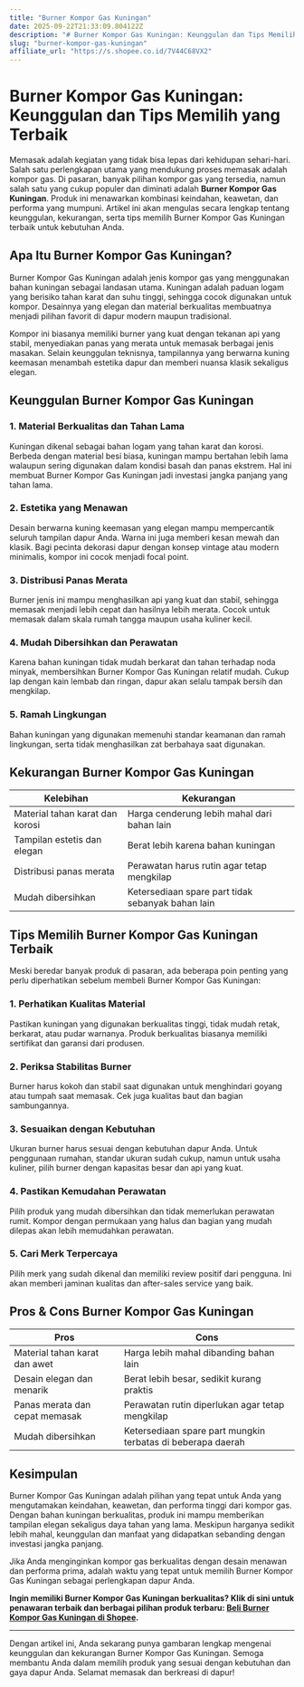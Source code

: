 ```yaml
---
title: "Burner Kompor Gas Kuningan"
date: 2025-09-22T21:33:09.804122Z
description: "# Burner Kompor Gas Kuningan: Keunggulan dan Tips Memilih yang Terbaik..."
slug: "burner-kompor-gas-kuningan"
affiliate_url: "https://s.shopee.co.id/7V44C68VX2"
---
```

# Burner Kompor Gas Kuningan: Keunggulan dan Tips Memilih yang Terbaik

Memasak adalah kegiatan yang tidak bisa lepas dari kehidupan sehari-hari. Salah satu perlengkapan utama yang mendukung proses memasak adalah kompor gas. Di pasaran, banyak pilihan kompor gas yang tersedia, namun salah satu yang cukup populer dan diminati adalah **Burner Kompor Gas Kuningan**. Produk ini menawarkan kombinasi keindahan, keawetan, dan performa yang mumpuni. Artikel ini akan mengulas secara lengkap tentang keunggulan, kekurangan, serta tips memilih Burner Kompor Gas Kuningan terbaik untuk kebutuhan Anda.

## Apa Itu Burner Kompor Gas Kuningan?

Burner Kompor Gas Kuningan adalah jenis kompor gas yang menggunakan bahan kuningan sebagai landasan utama. Kuningan adalah paduan logam yang berisiko tahan karat dan suhu tinggi, sehingga cocok digunakan untuk kompor. Desainnya yang elegan dan material berkualitas membuatnya menjadi pilihan favorit di dapur modern maupun tradisional.

Kompor ini biasanya memiliki burner yang kuat dengan tekanan api yang stabil, menyediakan panas yang merata untuk memasak berbagai jenis masakan. Selain keunggulan teknisnya, tampilannya yang berwarna kuning keemasan menambah estetika dapur dan memberi nuansa klasik sekaligus elegan.

## Keunggulan Burner Kompor Gas Kuningan

### 1. Material Berkualitas dan Tahan Lama

Kuningan dikenal sebagai bahan logam yang tahan karat dan korosi. Berbeda dengan material besi biasa, kuningan mampu bertahan lebih lama walaupun sering digunakan dalam kondisi basah dan panas ekstrem. Hal ini membuat Burner Kompor Gas Kuningan jadi investasi jangka panjang yang tahan lama.

### 2. Estetika yang Menawan

Desain berwarna kuning keemasan yang elegan mampu mempercantik seluruh tampilan dapur Anda. Warna ini juga memberi kesan mewah dan klasik. Bagi pecinta dekorasi dapur dengan konsep vintage atau modern minimalis, kompor ini cocok menjadi focal point.

### 3. Distribusi Panas Merata

Burner jenis ini mampu menghasilkan api yang kuat dan stabil, sehingga memasak menjadi lebih cepat dan hasilnya lebih merata. Cocok untuk memasak dalam skala rumah tangga maupun usaha kuliner kecil.

### 4. Mudah Dibersihkan dan Perawatan

Karena bahan kuningan tidak mudah berkarat dan tahan terhadap noda minyak, membersihkan Burner Kompor Gas Kuningan relatif mudah. Cukup lap dengan kain lembab dan ringan, dapur akan selalu tampak bersih dan mengkilap.

### 5. Ramah Lingkungan

Bahan kuningan yang digunakan memenuhi standar keamanan dan ramah lingkungan, serta tidak menghasilkan zat berbahaya saat digunakan.

## Kekurangan Burner Kompor Gas Kuningan

| Kelebihan                                   | Kekurangan                                  |
|----------------------------------------------|--------------------------------------------|
| Material tahan karat dan korosi             | Harga cenderung lebih mahal dari bahan lain |
| Tampilan estetis dan elegan                 | Berat lebih karena bahan kuningan         |
| Distribusi panas merata                      | Perawatan harus rutin agar tetap mengkilap |
| Mudah dibersihkan                          | Ketersediaan spare part tidak sebanyak bahan lain |

## Tips Memilih Burner Kompor Gas Kuningan Terbaik

Meski beredar banyak produk di pasaran, ada beberapa poin penting yang perlu diperhatikan sebelum membeli Burner Kompor Gas Kuningan:

### 1. Perhatikan Kualitas Material

Pastikan kuningan yang digunakan berkualitas tinggi, tidak mudah retak, berkarat, atau pudar warnanya. Produk berkualitas biasanya memiliki sertifikat dan garansi dari produsen.

### 2. Periksa Stabilitas Burner

Burner harus kokoh dan stabil saat digunakan untuk menghindari goyang atau tumpah saat memasak. Cek juga kualitas baut dan bagian sambungannya.

### 3. Sesuaikan dengan Kebutuhan

Ukuran burner harus sesuai dengan kebutuhan dapur Anda. Untuk penggunaan rumahan, standar ukuran sudah cukup, namun untuk usaha kuliner, pilih burner dengan kapasitas besar dan api yang kuat.

### 4. Pastikan Kemudahan Perawatan

Pilih produk yang mudah dibersihkan dan tidak memerlukan perawatan rumit. Kompor dengan permukaan yang halus dan bagian yang mudah dilepas akan lebih memudahkan perawatan.

### 5. Cari Merk Terpercaya

Pilih merk yang sudah dikenal dan memiliki review positif dari pengguna. Ini akan memberi jaminan kualitas dan after-sales service yang baik.

## Pros & Cons Burner Kompor Gas Kuningan

| **Pros**                                    | **Cons**                                 |
|----------------------------------------------|------------------------------------------|
| Material tahan karat dan awet                | Harga lebih mahal dibanding bahan lain |
| Desain elegan dan menarik                    | Berat lebih besar, sedikit kurang praktis |
| Panas merata dan cepat memasak               | Perawatan rutin diperlukan agar tetap mengkilap |
| Mudah dibersihkan                          | Ketersediaan spare part mungkin terbatas di beberapa daerah |

## Kesimpulan

Burner Kompor Gas Kuningan adalah pilihan yang tepat untuk Anda yang mengutamakan keindahan, keawetan, dan performa tinggi dari kompor gas. Dengan bahan kuningan berkualitas, produk ini mampu memberikan tampilan elegan sekaligus daya tahan yang lama. Meskipun harganya sedikit lebih mahal, keunggulan dan manfaat yang didapatkan sebanding dengan investasi jangka panjang.

Jika Anda menginginkan kompor gas berkualitas dengan desain menawan dan performa prima, adalah waktu yang tepat untuk memilih Burner Kompor Gas Kuningan sebagai perlengkapan dapur Anda.

**Ingin memiliki Burner Kompor Gas Kuningan berkualitas? Klik di sini untuk penawaran terbaik dan berbagai pilihan produk terbaru: [Beli Burner Kompor Gas Kuningan di Shopee](https://s.shopee.co.id/7V44C68VX2).**

---

Dengan artikel ini, Anda sekarang punya gambaran lengkap mengenai keunggulan dan kekurangan Burner Kompor Gas Kuningan. Semoga membantu Anda dalam memilih produk yang sesuai dengan kebutuhan dan gaya dapur Anda. Selamat memasak dan berkreasi di dapur!